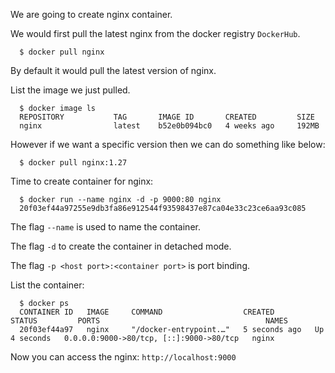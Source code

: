 We are going to create nginx container.

We would first pull the latest nginx from the docker registry `DockerHub`.

      $ docker pull nginx

By default it would pull the latest version of nginx.

List the image we just pulled.

      $ docker image ls
      REPOSITORY           TAG       IMAGE ID       CREATED         SIZE
      nginx                latest    b52e0b094bc0   4 weeks ago     192MB

However if we want a specific version then we can do something like below:

      $ docker pull nginx:1.27

Time to create container for nginx:

      $ docker run --name nginx -d -p 9000:80 nginx
      20f03ef44a97255e9db3fa86e912544f93598437e87ca04e33c23ce6aa93c085

The flag `--name` is used to name the container.

The flag `-d` to create the container in detached mode.

The flag `-p <host port>:<container port>` is port binding.

List the container:

      $ docker ps
      CONTAINER ID   IMAGE     COMMAND                  CREATED         STATUS         PORTS                                     NAMES
      20f03ef44a97   nginx     "/docker-entrypoint.…"   5 seconds ago   Up 4 seconds   0.0.0.0:9000->80/tcp, [::]:9000->80/tcp   nginx

Now you can access the nginx: `http://localhost:9000`

